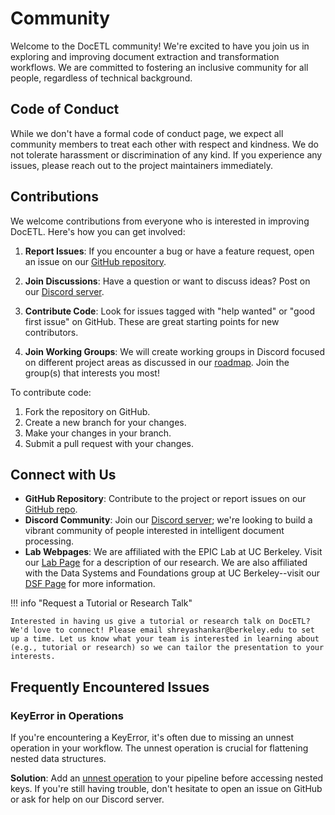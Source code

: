 # Community

Welcome to the DocETL community! We're excited to have you join us in exploring and improving document extraction and transformation workflows. We are committed to fostering an inclusive community for all people, regardless of technical background.

## Code of Conduct

While we don't have a formal code of conduct page, we expect all community members to treat each other with respect and kindness. We do not tolerate harassment or discrimination of any kind. If you experience any issues, please reach out to the project maintainers immediately.

## Contributions

We welcome contributions from everyone who is interested in improving DocETL. Here's how you can get involved:

1. **Report Issues**: If you encounter a bug or have a feature request, open an issue on our [GitHub repository](https://github.com/shreyashankar/docetl/issues).

2. **Join Discussions**: Have a question or want to discuss ideas? Post on our [Discord server](https://discord.gg/fHp7B2X3xx).

3. **Contribute Code**: Look for issues tagged with "help wanted" or "good first issue" on GitHub. These are great starting points for new contributors.

4. **Join Working Groups**: We will create working groups in Discord focused on different project areas as discussed in our [roadmap](roadmap.md). Join the group(s) that interests you most!

To contribute code:

1. Fork the repository on GitHub.
2. Create a new branch for your changes.
3. Make your changes in your branch.
4. Submit a pull request with your changes.

## Connect with Us

- **GitHub Repository**: Contribute to the project or report issues on our [GitHub repo](https://github.com/shreyashankar/docetl).
- **Discord Community**: Join our [Discord server](https://discord.gg/fHp7B2X3xx); we're looking to build a vibrant community of people interested in intelligent document processing.
- **Lab Webpages**: We are affiliated with the EPIC Lab at UC Berkeley. Visit our [Lab Page](https://epic.berkeley.edu) for a description of our research. We are also affiliated with the Data Systems and Foundations group at UC Berkeley--visit our [DSF Page](https://dsf.berkeley.edu) for more information.

!!! info "Request a Tutorial or Research Talk"

    Interested in having us give a tutorial or research talk on DocETL? We'd love to connect! Please email shreyashankar@berkeley.edu to set up a time. Let us know what your team is interested in learning about (e.g., tutorial or research) so we can tailor the presentation to your interests.

## Frequently Encountered Issues

### KeyError in Operations

If you're encountering a KeyError, it's often due to missing an unnest operation in your workflow. The unnest operation is crucial for flattening nested data structures.

**Solution**: Add an [unnest operation](../operators/unnest.md) to your pipeline before accessing nested keys. If you're still having trouble, don't hesitate to open an issue on GitHub or ask for help on our Discord server.
